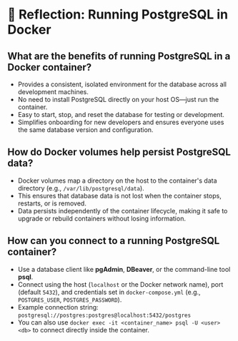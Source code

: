 # 📝 Reflection: Running PostgreSQL in Docker

## What are the benefits of running PostgreSQL in a Docker container?

- Provides a consistent, isolated environment for the database across all development machines.
- No need to install PostgreSQL directly on your host OS—just run the container.
- Easy to start, stop, and reset the database for testing or development.
- Simplifies onboarding for new developers and ensures everyone uses the same database version and configuration.

## How do Docker volumes help persist PostgreSQL data?

- Docker volumes map a directory on the host to the container's data directory (e.g., `/var/lib/postgresql/data`).
- This ensures that database data is not lost when the container stops, restarts, or is removed.
- Data persists independently of the container lifecycle, making it safe to upgrade or rebuild containers without losing information.

## How can you connect to a running PostgreSQL container?

- Use a database client like **pgAdmin**, **DBeaver**, or the command-line tool **psql**.
- Connect using the host (`localhost` or the Docker network name), port (default `5432`), and credentials set in `docker-compose.yml` (e.g., `POSTGRES_USER`, `POSTGRES_PASSWORD`).
- Example connection string: `postgresql://postgres:postgres@localhost:5432/postgres`
- You can also use `docker exec -it <container_name> psql -U <user> <db>` to connect directly inside the container.
